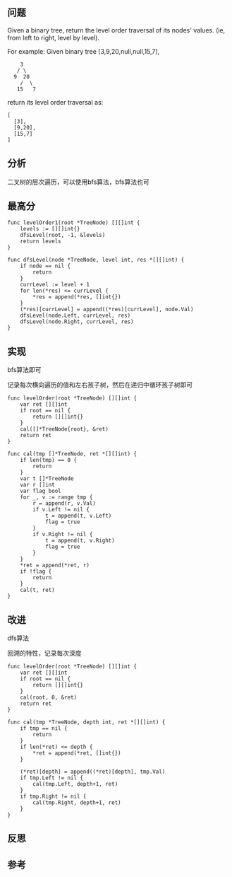 ## 问题
Given a binary tree, return the level order traversal of its nodes' values. (ie, from left to right, level by level).

For example:
Given binary tree [3,9,20,null,null,15,7],
```
    3
   / \
  9  20
    /  \
   15   7
```

return its level order traversal as:
```
[
  [3],
  [9,20],
  [15,7]
]
```

## 分析
二叉树的层次遍历，可以使用bfs算法，bfs算法也可

## 最高分
```golang
func levelOrder1(root *TreeNode) [][]int {
    levels := [][]int{}
    dfsLevel(root, -1, &levels)
    return levels
}

func dfsLevel(node *TreeNode, level int, res *[][]int) {
    if node == nil {
        return
    }
    currLevel := level + 1
    for len(*res) <= currLevel {
        *res = append(*res, []int{})
    }
    (*res)[currLevel] = append((*res)[currLevel], node.Val)
    dfsLevel(node.Left, currLevel, res)
    dfsLevel(node.Right, currLevel, res)
}
```

## 实现
bfs算法即可

记录每次横向遍历的值和左右孩子树，然后在递归中循环孩子树即可
```golang
func levelOrder(root *TreeNode) [][]int {
    var ret [][]int
    if root == nil {
        return [][]int{}
    }
    cal([]*TreeNode{root}, &ret)
    return ret
}

func cal(tmp []*TreeNode, ret *[][]int) {
    if len(tmp) == 0 {
        return
    }
    var t []*TreeNode
    var r []int
    var flag bool
    for _, v := range tmp {
        r = append(r, v.Val)
        if v.Left != nil {
            t = append(t, v.Left)
            flag = true
        }
        if v.Right != nil {
            t = append(t, v.Right)
            flag = true
        }
    }
    *ret = append(*ret, r)
    if !flag {
        return
    }
    cal(t, ret)
}
```

## 改进
dfs算法

回溯的特性，记录每次深度
```golang
func levelOrder(root *TreeNode) [][]int {
    var ret [][]int
    if root == nil {
        return [][]int{}
    }
    cal(root, 0, &ret)
    return ret
}

func cal(tmp *TreeNode, depth int, ret *[][]int) {
    if tmp == nil {
        return
    }
    if len(*ret) <= depth {
        *ret = append(*ret, []int{})
    }

    (*ret)[depth] = append((*ret)[depth], tmp.Val)
    if tmp.Left != nil {
        cal(tmp.Left, depth+1, ret)
    }
    if tmp.Right != nil {
        cal(tmp.Right, depth+1, ret)
    }
}
```

## 反思

## 参考